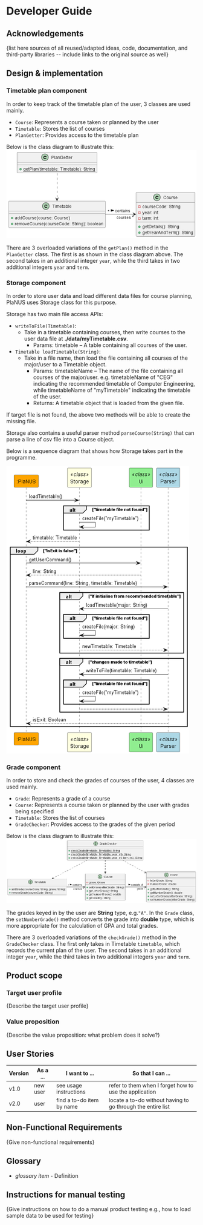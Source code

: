 # Developer Guide

## Acknowledgements

{list here sources of all reused/adapted ideas, code, documentation, and third-party libraries -- include links to the original source as well}

## Design & implementation
### Timetable plan component
In order to keep track of the timetable plan of the user, 3 classes are used mainly.
- `Course`: Represents a course taken or planned by the user
- `Timetable`: Stores the list of courses
- `PlanGetter`: Provides access to the timetable plan

Below is the class diagram to illustrate this:
![TimetablePlan_ClassDiagram](uml/TimetablePlan_ClassDiagram.png)

There are 3 overloaded variations of the `getPlan()` method in the `PlanGetter` class.
The first is as shown in the class diagram above. 
The second takes in an additional integer `year`, while the third takes in two additional integers `year` and `term`.

### Storage component
In order to store user data and load different data files for course planning, 
PlaNUS uses Storage class for this purpose.

Storage has two main file access APIs:
- `writeToFile(Timetable)`:
  - Take in a timetable containing courses, then write courses to the user data file at __./data/myTimetable.csv__.
    - Params: timetable – A table containing all courses of the user.
- `Timetable loadTimetable(String)`:
  - Take in a file name, then load the file containing all courses of the major/user to a Timetable object.
    - Params: timetableName – The name of the file containing all courses of the major/user. e.g. timetableName of "CEG" indicating the recommended timetable of Computer Engineering, while timetableName of "myTimetable" indicating the timetable of the user.
    - Returns: A timetable object that is loaded from the given file.

If target file is not found, the above two methods will be able to create the missing file.

Storage also contains a useful parser method `parseCourse(String)` that can parse a line of csv file into a Course object.

Below is a sequence diagram that shows how Storage takes part in the programme.

![Storage_SequenceDiagram](uml/Storage_SequenceDiagram-0.png)

### Grade component
In order to store and check the grades of courses of the user, 4 classes are used mainly.
- `Grade`: Represents a grade of a course
- `Course`: Represents a course taken or planned by the user with grades being specified
- `Timetable`: Stores the list of courses
- `GradeChecker`: Provides access to the grades of the given period

Below is the class diagram to illustrate this:
![Grades_ClassDiagram](uml/Grades_ClassDiagram-0.png)

The grades keyed in by the user are **String** type, e.g.`"A"`.
In the `Grade` class, the `setNumberGrade()` method converts the grade into **double** type, which is more appropriate for the calculation of GPA and total grades.

There are 3 overloaded variations of the `checkGrade()` method in the `GradeChecker` class.
The first only takes in Timetable `timetable`, which records the current plan of the user.
The second takes in an additional integer `year`, while the third takes in two additional integers `year` and `term`.

## Product scope
### Target user profile

{Describe the target user profile}

### Value proposition

{Describe the value proposition: what problem does it solve?}

## User Stories

|Version| As a ... | I want to ... | So that I can ...|
|--------|----------|---------------|------------------|
|v1.0|new user|see usage instructions|refer to them when I forget how to use the application|
|v2.0|user|find a to-do item by name|locate a to-do without having to go through the entire list|

## Non-Functional Requirements

{Give non-functional requirements}

## Glossary

* *glossary item* - Definition

## Instructions for manual testing

{Give instructions on how to do a manual product testing e.g., how to load sample data to be used for testing}
